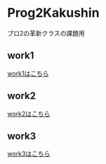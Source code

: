 # Prog2Kakushin
プロ2の革新クラスの課題用
## work1 
[work1はこちら][work1]

[work1]:https://github.com/HikaruKono1551/Prog2Kakushin/blob/main/work1.ipynb

## work2
[work2はこちら][work2]

[work2]:https://github.com/HikaruKono1551/Prog2Kakushin/blob/main/work2.ipynb

## work3
[work3はこちら][work3]

[work3]:https://github.com/HikaruKono1551/Prog2Kakushin/blob/main/work2.ipynb
